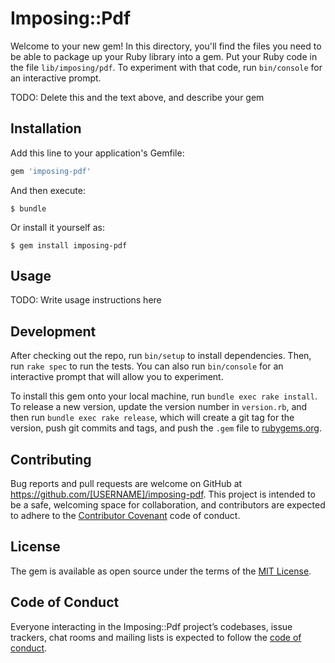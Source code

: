 # Imposing::Pdf

Welcome to your new gem! In this directory, you'll find the files you need to be able to package up your Ruby library into a gem. Put your Ruby code in the file `lib/imposing/pdf`. To experiment with that code, run `bin/console` for an interactive prompt.

TODO: Delete this and the text above, and describe your gem

## Installation

Add this line to your application's Gemfile:

```ruby
gem 'imposing-pdf'
```

And then execute:

    $ bundle

Or install it yourself as:

    $ gem install imposing-pdf

## Usage

TODO: Write usage instructions here

## Development

After checking out the repo, run `bin/setup` to install dependencies. Then, run `rake spec` to run the tests. You can also run `bin/console` for an interactive prompt that will allow you to experiment.

To install this gem onto your local machine, run `bundle exec rake install`. To release a new version, update the version number in `version.rb`, and then run `bundle exec rake release`, which will create a git tag for the version, push git commits and tags, and push the `.gem` file to [rubygems.org](https://rubygems.org).

## Contributing

Bug reports and pull requests are welcome on GitHub at https://github.com/[USERNAME]/imposing-pdf. This project is intended to be a safe, welcoming space for collaboration, and contributors are expected to adhere to the [Contributor Covenant](http://contributor-covenant.org) code of conduct.

## License

The gem is available as open source under the terms of the [MIT License](http://opensource.org/licenses/MIT).

## Code of Conduct

Everyone interacting in the Imposing::Pdf project’s codebases, issue trackers, chat rooms and mailing lists is expected to follow the [code of conduct](https://github.com/[USERNAME]/imposing-pdf/blob/master/CODE_OF_CONDUCT.md).
